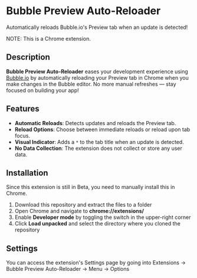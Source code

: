 # Bubble Preview Auto-Reloader

Automatically reloads Bubble.io's Preview tab when an update is detected!

NOTE: This is a Chrome extension.

## Description

**Bubble Preview Auto-Reloader** eases your development experience using [Bubble.io](https://bubble.io) by automatically reloading your Preview tab in Chrome when you make changes in the Bubble editor. No more manual refreshes — stay focused on building your app!

## Features

- **Automatic Reloads**: Detects updates and reloads the Preview tab.
- **Reload Options**: Choose between immediate reloads or reload upon tab focus.
- **Visual Indicator**: Adds a `*` to the tab title when an update is detected.
- **No Data Collection**: The extension does not collect or store any user data.

## Installation

Since this extension is still in Beta, you need to manually install this in Chrome.

1. Download this repository and extract the files to a folder
2. Open Chrome and navigate to **chrome://extensions/**
3. Enable **Developer mode** by toggling the switch in the upper-right corner
4. Click **Load unpacked** and select the directory where you cloned the repository

## Settings

You can access the extension's Settings page by going into Extensions -> Bubble Preview Auto-Reloader -> Menu -> Options
